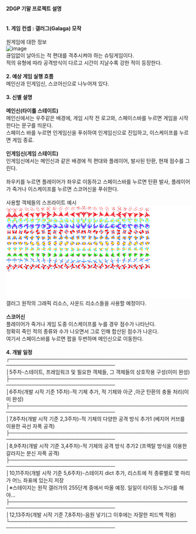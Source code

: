 **2DGP 기말 프로젝트 설명**
<br><br><br>
**1. 게임 컨셉 : 갤러그(Galaga) 모작**
<br><br>
원게임에 대한 정보<br>  ![image](ex1.png)<br>
끊임없이 날아드는 적 편대를 격추시켜야 하는 슈팅게임이다.<br>
적의 유형에 따라 공격방식이 다르고 시간이 지날수록 강한 적이 등장한다.<br>
<br>
**2. 예상 게임 실행 흐름**<br>
메인신과 인게임신, 스코어신으로 나누어져 있다.
<br><br>
**3. 신별 설명**
<br><br>
**메인신(타이틀 스테이트)**<br>
메인신에서는 우주같은 배경에, 게임 시작 전 로고와, 스페이스바를 누르면 게임을 시작한다는 문구를 띄운다.<br>
스페이스 바를 누르면 인게임신을 푸쉬하여 인게임신으로 진입하고, 이스케이프를 누르면 게임 종료.
<br><br>
**인게임신(게임 스테이트)**<br>
인게임신에서는 메인신과 같은 배경에 적 편대와 플레이어, 발사된 탄환, 현재 점수를 그린다. <br>	
좌우키를 누르면 플레이어가 좌우로 이동하고 스페이스바를 누르면 탄환 발사, 플레이어가 죽거나 이스케이프를 누르면 스코어신을 푸쉬한다.
<br><br>
사용할 객체들의 스프라이트 예시<br> ![image](sprites_32.png)
<br>
갤러그 원작의 그래픽 리소스, 사운드 리소스들을 사용할 예정이다.
<br><br>
**스코어신**<br>
플레이어가 죽거나 게임 도중 이스케이프를 누를 경우 점수가 나타난다.<br>
정확히 죽인 적의 종류와 수가 나오면서 그로 인해 합산된 점수가 나온다.<br>
여기서 스페이스바를 누르면 팝을 두번하며 메인신으로 이동한다.
<br><br>
**4. 개발 일정**<br>
┌───────────────────────────────────────────────────────────────────────────────<br>
│5주차-스테이트, 프레임워크 및 필요한 객체들, 그 객체들의 상호작용 구성(이미 완성)                          <br>
├───────────────────────────────────────────────────────────────────────────────<br>
│6주차(개발 시작 기준 1주차)-적 기체 추가, 적 기체와 아군 ,아군 탄환의 충돌 처리(이미 완성)                   <br>
├───────────────────────────────────────────────────────────────────────────────<br>
│7,8주차(개발 시작 기준 2,3주차)-적 기체의 다양한 공격 방식 추가1  (베지어 커브를 이용한 곡선 자폭 공격)         <br>
├───────────────────────────────────────────────────────────────────────────────<br>
│8,9주차(개발 시작 기준 3,4주차)-적 기체의 공격 방식 추가2 (프랙탈 방식을 이용한 갈라지는 분신 자폭 공격)         <br>
├───────────────────────────────────────────────────────────────────────────────<br>
│10,11주차(개발 시작 기준 5,6주차)-스테이지 dict 추가, 리스트에 적 종류별로 몇 마리가 어느 좌표에 있는지 저장     <br>
│※스테이지는 원작 갤러가의 255단계 중에서 따올 예정. 일일이 타이핑 노가다를 해야...                      <br>
├───────────────────────────────────────────────────────────────────────────────<br>
│12,13주차(개발 시작 기준 7,8주차)-음원 넣기(그 이후에는 자잘한 피드백 적용)                            <br>
└───────────────────────────────────────────────────────────────────────────────<br>
